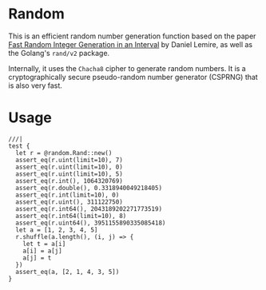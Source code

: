 # Random

This is an efficient random number generation function based on the paper [Fast Random Integer Generation in an Interval](https://arxiv.org/abs/1805.10941) by Daniel Lemire, as well as the Golang's `rand/v2` package.

Internally, it uses the `Chacha8` cipher to generate random numbers. It is a cryptographically secure pseudo-random number generator (CSPRNG) that is also very fast.

# Usage

```moonbit
///|
test {
  let r = @random.Rand::new()
  assert_eq(r.uint(limit=10), 7)
  assert_eq(r.uint(limit=10), 0)
  assert_eq(r.uint(limit=10), 5)
  assert_eq(r.int(), 1064320769)
  assert_eq(r.double(), 0.3318940049218405)
  assert_eq(r.int(limit=10), 0)
  assert_eq(r.uint(), 311122750)
  assert_eq(r.int64(), 2043189202271773519)
  assert_eq(r.int64(limit=10), 8)
  assert_eq(r.uint64(), 3951155890335085418)
  let a = [1, 2, 3, 4, 5]
  r.shuffle(a.length(), (i, j) => {
    let t = a[i]
    a[i] = a[j]
    a[j] = t
  })
  assert_eq(a, [2, 1, 4, 3, 5])
}
```



